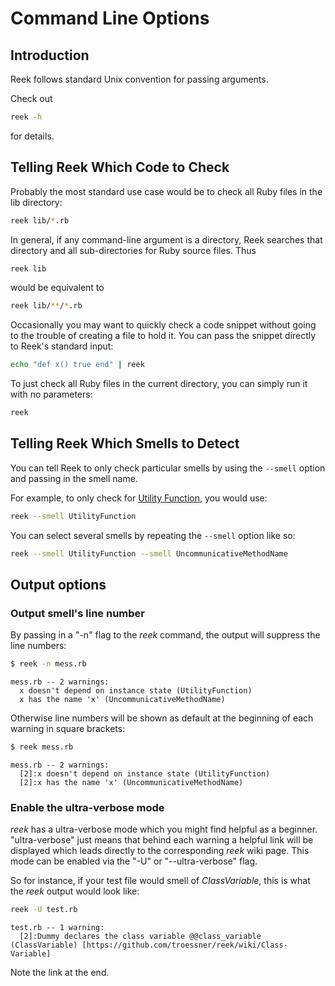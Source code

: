 # Command Line Options

## Introduction

Reek follows standard Unix convention for passing arguments.

Check out

```Bash
reek -h
```

for details.

## Telling Reek Which Code to Check

Probably the most standard use case would be to check all Ruby files in the lib directory:

```Bash
reek lib/*.rb
```

In general, if any command-line argument is a directory, Reek searches that directory and all sub-directories for Ruby source files. Thus

```Bash
reek lib
```

would be equivalent to

```Bash
reek lib/**/*.rb
```

Occasionally you may want to quickly check a code snippet without going to the trouble of creating a file to hold it. You can pass the snippet directly to Reek's standard input:

```Bash
echo "def x() true end" | reek
```

To just check all Ruby files in the current directory, you can simply run it
with no parameters:

```Bash
reek
```

## Telling Reek Which Smells to Detect

You can tell Reek to only check particular smells by using the `--smell`
option and passing in the smell name.

For example, to only check for [Utility Function](Utility-Function.md), you
would use:

```Bash
reek --smell UtilityFunction
```

You can select several smells by repeating the `--smell` option like so:

```Bash
reek --smell UtilityFunction --smell UncommunicativeMethodName
```

## Output options

### Output smell's line number

By passing in a "-n" flag to the _reek_ command, the output will suppress the line numbers:

```Bash
$ reek -n mess.rb
```

```
mess.rb -- 2 warnings:
  x doesn't depend on instance state (UtilityFunction)
  x has the name 'x' (UncommunicativeMethodName)
```

Otherwise line numbers will be shown as default at the beginning of each warning in square brackets:

```Bash
$ reek mess.rb
```

```
mess.rb -- 2 warnings:
  [2]:x doesn't depend on instance state (UtilityFunction)
  [2]:x has the name 'x' (UncommunicativeMethodName)
```

### Enable the ultra-verbose mode

_reek_ has a ultra-verbose mode which you might find helpful as a beginner. "ultra-verbose" just means that behind each warning a helpful link will be displayed which leads directly to the corresponding _reek_ wiki page.
This mode can be enabled via the "-U" or "--ultra-verbose" flag.

So for instance, if your test file would smell of _ClassVariable_, this is what the _reek_ output would look like:

```Bash
reek -U test.rb
```
```
test.rb -- 1 warning:
  [2]:Dummy declares the class variable @@class_variable (ClassVariable) [https://github.com/troessner/reek/wiki/Class-Variable]
```

Note the link at the end.
